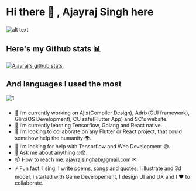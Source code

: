 # Hi there 👋 , Ajayraj Singh here
###  
![alt text](https://i.redd.it/6ecxc45ll0u51.png)
<!--<img src="https://i.redd.it/6ecxc45ll0u51.png" alt="We Code, that Innovates" height="150">-->

###

## Here's my Github stats 📊

[![Ajayraj's github stats](https://github-readme-stats.vercel.app/api?username=AjayrajSingh&theme=solarized-light&show_icons=true)](https://github.com/AjayrajSingh/github-readme-stats)

###

## And languages I used the most

![1](https://github-readme-stats.vercel.app/api/top-langs/?username=AjayrajSingh&theme=solarized-light&show_icons=true&langs_count=8&layout=compact)

###
- 🔭 I’m currently working on Ajix(Compiler Design), Adrix(GUI framework), Glint(OS Development), CU safe(Flutter App) and SC's website.
- 🌱 I’m currently learning Tensorflow, Golang and React native.
- 👯 I’m looking to collaborate on any Flutter or React project, that could somehow help the humanity 🌍.
- 🤔 I’m looking for help with Tensorflow and Web Development 😅.
- 💬 Ask me about anything 🙄😳.
- 📫 How to reach me: ajayrajsinghab@gmail.com ✉.
- ⚡ Fun fact: I sing, I write poems, songs and quotes, I illustrate and 3d model, I started with Game Developement, I design UI and UX and I ❤ to collaborate.
